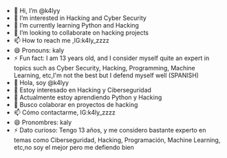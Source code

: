 - 👋 Hi, I’m @k4lyy
- 👀 I’m interested in Hacking and Cyber Security
- 🌱 I’m currently learning Python and Hacking
- 💞️ I’m looking to collaborate on hacking projects
- 📫 How to reach me ,IG:k4ly_zzzz
- 😄 Pronouns: kaly
- ⚡ Fun fact: I am 13 years old, and I consider myself quite an expert in topics such as Cyber ​​Security, Hacking, Programming, Machine Learning, etc,I'm not the best but I defend myself well
(SPANISH)
- 👋 Hola, soy @k4lyy
- 👀 Estoy interesado en Hacking y Ciberseguridad
- 🌱 Actualmente estoy aprendiendo Python y Hacking
- 💞️ Busco colaborar en proyectos de hacking
- 📫 Cómo contactarme, IG:k4ly_zzzz
- 😄 Pronombres: kaly
- ⚡ Dato curioso: Tengo 13 años, y me considero bastante experto en temas como Ciberseguridad, Hacking, Programación, Machine Learning, etc,no soy el mejor pero me defiendo bien
